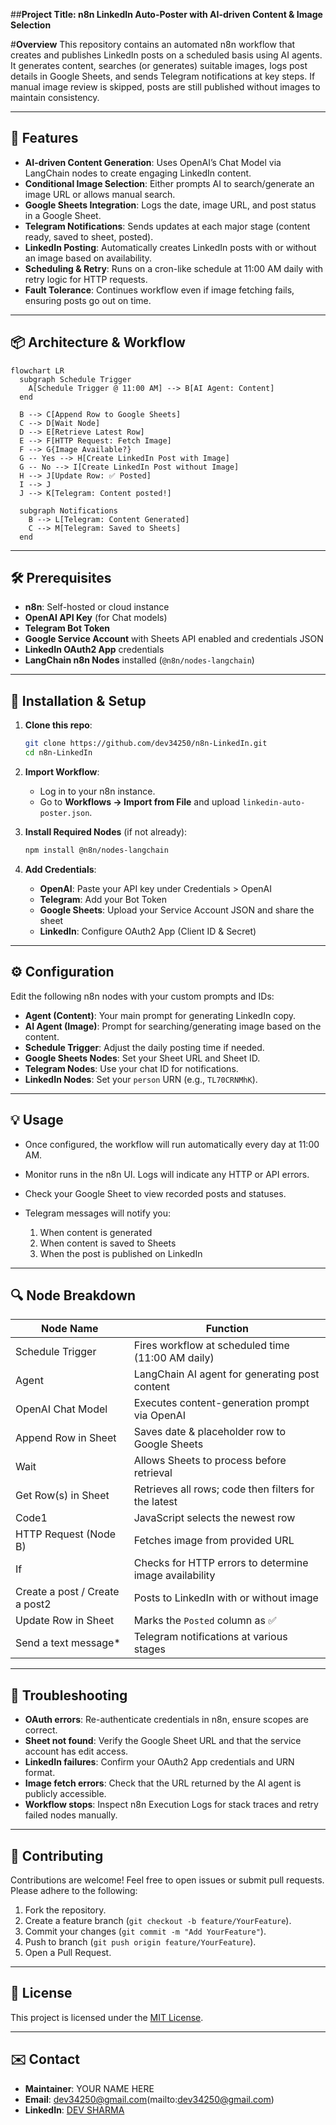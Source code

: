##**Project Title: n8n LinkedIn Auto-Poster with AI-driven Content & Image Selection**

#**Overview** This repository contains an automated n8n workflow that creates and publishes LinkedIn posts on a scheduled basis using AI agents. It generates content, searches (or generates) suitable images, logs post details in Google Sheets, and sends Telegram notifications at key steps. If manual image review is skipped, posts are still published without images to maintain consistency.

---

## 🚀 Features

* **AI-driven Content Generation**: Uses OpenAI’s Chat Model via LangChain nodes to create engaging LinkedIn content.
* **Conditional Image Selection**: Either prompts AI to search/generate an image URL or allows manual search.
* **Google Sheets Integration**: Logs the date, image URL, and post status in a Google Sheet.
* **Telegram Notifications**: Sends updates at each major stage (content ready, saved to sheet, posted).
* **LinkedIn Posting**: Automatically creates LinkedIn posts with or without an image based on availability.
* **Scheduling & Retry**: Runs on a cron-like schedule at 11:00 AM daily with retry logic for HTTP requests.
* **Fault Tolerance**: Continues workflow even if image fetching fails, ensuring posts go out on time.

---

## 📦 Architecture & Workflow

```mermaid
flowchart LR
  subgraph Schedule Trigger
    A[Schedule Trigger @ 11:00 AM] --> B[AI Agent: Content]
  end

  B --> C[Append Row to Google Sheets]
  C --> D[Wait Node]
  D --> E[Retrieve Latest Row]
  E --> F[HTTP Request: Fetch Image]
  F --> G{Image Available?}
  G -- Yes --> H[Create LinkedIn Post with Image]
  G -- No --> I[Create LinkedIn Post without Image]
  H --> J[Update Row: ✅ Posted]
  I --> J
  J --> K[Telegram: Content posted!]

  subgraph Notifications
    B --> L[Telegram: Content Generated]
    C --> M[Telegram: Saved to Sheets]
  end
```

---

## 🛠️ Prerequisites

* **n8n**: Self-hosted or cloud instance
* **OpenAI API Key** (for Chat models)
* **Telegram Bot Token**
* **Google Service Account** with Sheets API enabled and credentials JSON
* **LinkedIn OAuth2 App** credentials
* **LangChain n8n Nodes** installed (`@n8n/nodes-langchain`)

---

## 🔧 Installation & Setup

1. **Clone this repo**:

   ```bash
   git clone https://github.com/dev34250/n8n-LinkedIn.git
   cd n8n-LinkedIn
   ```
2. **Import Workflow**:

   * Log in to your n8n instance.
   * Go to **Workflows → Import from File** and upload `linkedin-auto-poster.json`.
3. **Install Required Nodes** (if not already):

   ```bash
   npm install @n8n/nodes-langchain
   ```
4. **Add Credentials**:

   * **OpenAI**: Paste your API key under Credentials > OpenAI
   * **Telegram**: Add your Bot Token
   * **Google Sheets**: Upload your Service Account JSON and share the sheet
   * **LinkedIn**: Configure OAuth2 App (Client ID & Secret)

---

## ⚙️ Configuration

Edit the following n8n nodes with your custom prompts and IDs:

* **Agent (Content)**: Your main prompt for generating LinkedIn copy.
* **AI Agent (Image)**: Prompt for searching/generating image based on the content.
* **Schedule Trigger**: Adjust the daily posting time if needed.
* **Google Sheets Nodes**: Set your Sheet URL and Sheet ID.
* **Telegram Nodes**: Use your chat ID for notifications.
* **LinkedIn Nodes**: Set your `person` URN (e.g., `TL70CRNMhK`).

---

## 💡 Usage

* Once configured, the workflow will run automatically every day at 11:00 AM.
* Monitor runs in the n8n UI. Logs will indicate any HTTP or API errors.
* Check your Google Sheet to view recorded posts and statuses.
* Telegram messages will notify you:

  1. When content is generated
  2. When content is saved to Sheets
  3. When the post is published on LinkedIn

---

## 🔍 Node Breakdown

| Node Name                      | Function                                               |
| ------------------------------ | ------------------------------------------------------ |
| Schedule Trigger               | Fires workflow at scheduled time (11:00 AM daily)      |
| Agent                          | LangChain AI agent for generating post content         |
| OpenAI Chat Model              | Executes content-generation prompt via OpenAI          |
| Append Row in Sheet            | Saves date & placeholder row to Google Sheets          |
| Wait                           | Allows Sheets to process before retrieval              |
| Get Row(s) in Sheet            | Retrieves all rows; code then filters for the latest   |
| Code1                          | JavaScript selects the newest row                      |
| HTTP Request (Node B)          | Fetches image from provided URL                        |
| If                             | Checks for HTTP errors to determine image availability |
| Create a post / Create a post2 | Posts to LinkedIn with or without image                |
| Update Row in Sheet            | Marks the `Posted` column as ✅                         |
| Send a text message\*          | Telegram notifications at various stages               |

---

## 🐞 Troubleshooting

* **OAuth errors**: Re-authenticate credentials in n8n, ensure scopes are correct.
* **Sheet not found**: Verify the Google Sheet URL and that the service account has edit access.
* **LinkedIn failures**: Confirm your OAuth2 App credentials and URN format.
* **Image fetch errors**: Check that the URL returned by the AI agent is publicly accessible.
* **Workflow stops**: Inspect n8n Execution Logs for stack traces and retry failed nodes manually.

---

## 🤝 Contributing

Contributions are welcome! Feel free to open issues or submit pull requests. Please adhere to the following:

1. Fork the repository.
2. Create a feature branch (`git checkout -b feature/YourFeature`).
3. Commit your changes (`git commit -m "Add YourFeature"`).
4. Push to branch (`git push origin feature/YourFeature`).
5. Open a Pull Request.

---

## 📄 License

This project is licensed under the [MIT License](LICENSE).

---

## ✉️ Contact

* **Maintainer**: YOUR NAME HERE
* **Email**: dev34250@gmail.com(mailto:dev34250@gmail.com)
* **LinkedIn**: [DEV SHARMA](https://www.linkedin.com/in/devsharma2004/)
